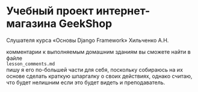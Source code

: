 # Учебный проект интернет-магазина GeekShop 

Слушателя курса «Основы Django Framework» Хильченко А.Н.

комментарии к выполняемым домашним зданиям вы сможете найти в файле   
```lesson_comments.md```  
пишу я его по-большей части для себя, поскольку собираюсь на их основе сделать краткую шпаргалку о своих действиях, однако считаю, что будет нелишним если это будет видеть и преподаватель. 